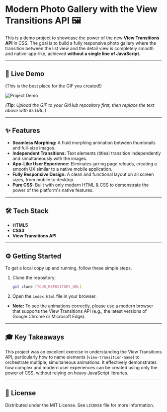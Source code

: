 # Modern Photo Gallery with the View Transitions API 🖼️

This is a demo project to showcase the power of the new **View Transitions API** in CSS. The goal is to build a fully responsive photo gallery where the transition between the list view and the detail view is completely smooth and native-app-like, achieved **without a single line of JavaScript.**

---

## 🚀 Live Demo

(This is the best place for the GIF you created!)

![Project Demo](URL-to-your-gif.gif)

*(**Tip:** Upload the GIF to your GitHub repository first, then replace the text above with its URL.)*

---

## ✨ Features

* **Seamless Morphing:** A fluid morphing animation between thumbnails and full-size images.
* **Independent Transitions:** Text elements (titles) transition independently and simultaneously with the images.
* **App-Like User Experience:** Eliminates jarring page reloads, creating a smooth UX similar to a native mobile application.
* **Fully Responsive Design:** A clean and functional layout on all screen sizes, from mobile to desktop.
* **Pure CSS:** Built with only modern HTML & CSS to demonstrate the power of the platform's native features.

---

## 🛠️ Tech Stack

* **HTML5**
* **CSS3**
* **View Transitions API**

---

## ⚙️ Getting Started

To get a local copy up and running, follow these simple steps.

1.  Clone the repository:
    ```bash
    git clone [YOUR_REPOSITORY_URL]
    ```
2.  Open the `index.html` file in your browser.

* **Note:** To see the animations correctly, please use a modern browser that supports the View Transitions API (e.g., the latest versions of Google Chrome or Microsoft Edge).

---

## 🎓 Key Takeaways

This project was an excellent exercise in understanding the View Transitions API, particularly how to name elements (`view-transition-name`) to orchestrate multiple, simultaneous animations. It effectively demonstrates how complex and modern user experiences can be created using only the power of CSS, without relying on heavy JavaScript libraries.

---

## 📄 License

Distributed under the MIT License. See `LICENSE` file for more information.
